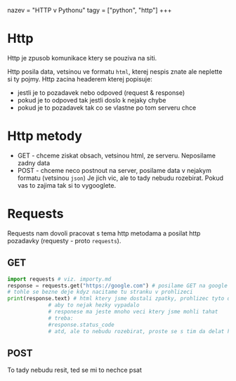 nazev = "HTTP v Pythonu"
tagy = ["python", "http"]
+++
# Http
Http je zpusob komunikace ktery se pouziva na siti.

Http posila data, vetsinou ve formatu `html`, kterej nespis znate ale neplette si ty pojmy.
Http zacina headerem kterej popisuje:

+ jestli je to pozadavek nebo odpoved (request & response)
+ pokud je to odpoved tak jestli doslo k nejaky chybe
+ pokud je to pozadavek tak co se vlastne po tom serveru chce

# Http metody
+ GET - chceme ziskat obsach, vetsinou html, ze serveru. Neposilame zadny data
+ POST - chceme neco postnout na server, posilame data v nejakym formatu (vetsinou `json`)
Je jich vic, ale to tady nebudu rozebirat. Pokud vas to zajima tak si to vygooglete.

# Requests
Requests nam dovoli pracovat s tema http metodama a posilat http pozadavky (requesty - proto `requests`).

## GET
```python
import requests # viz. importy.md
response = requests.get("https://google.com") # posilame GET na google
# tohle se bezne deje kdyz nacitame tu stranku v prohlizeci
print(response.text) # html ktery jsme dostali zpatky, prohlizec tyto data zpracuje
		     # aby to nejak hezky vypadalo
		     # responese ma jeste mnoho veci ktery jsme mohli tahat
		     # treba:
		     #response.status_code
		     # atd, ale to nebudu rozebirat, proste se s tim da delat hromada veci
```
## POST
To tady nebudu resit, ted se mi to nechce psat
